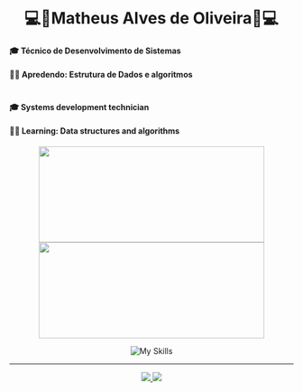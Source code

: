 # <div align="center">💻🎵Matheus Alves de Oliveira🎵💻</div>

#### 🎓 Técnico de Desenvolvimento de Sistemas
#### ✍🏻 Apredendo: Estrutura de Dados e algoritmos

#

#### 🎓 Systems development technician
#### ✍🏻 Learning: Data structures and algorithms

<div align="center">
  <div align="center">
    <img height="170em"width="400em" src="https://github-readme-stats.vercel.app/api?username=MalvzMK1&show_icons=true&theme=dark&include_all_commits=true&count_private=true"/>
    <img height="170em"width="400em" src="https://github-readme-stats.vercel.app/api/top-langs/?username=MalvzMK1&layout=compact&langs_count=7&theme=dark"/>
  </div>
  
  ![My Skills](https://skillicons.dev/icons?i=ts,nodejs,cs,azure,mysql,nestjs,kotlin,python)
  <hr>

  <div align="center">
    <a href = "mailto:contact.matheus.alvesdoliveira06@gmail.com">
      <img src="https://img.shields.io/badge/-Gmail-%23333?style=for-the-badge&logo=gmail&logoColor=white" target="_blank">
    </a>
    <a href="https://www.linkedin.com/in/matheus-alves-de-oliveira-904372239/" target="_blank">
      <img src="https://img.shields.io/badge/-LinkedIn-%230077B5?style=for-the-badge&logo=linkedin&logoColor=white" target="_blank">
    </a>
  </div>
</div>
